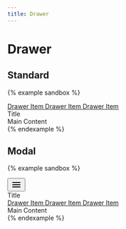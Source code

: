 ```yaml
---
title: Drawer
---
```


# Drawer

## Standard

{% example sandbox %}
<div class="display-flex">
  <div class="drawer" id="drawer-standard" data-controller="drawer">
    <div class="drawer__container">
      <div class="drawer__menu">
        <a href="#" class="drawer__item">
          Drawer Item
        </a>
        <a href="#" class="drawer__item">
          Drawer Item
        </a>
        <a href="#" class="drawer__item">
          Drawer Item
        </a>
      </div>
    </div>
    <div class="drawer__scrim" data-action="click->drawer#close">
    </div>
  </div>
  <div class="flex-grow-1">
    <div class="app-bar">
      <div class="toolbar">
        <div class="toolbar__title">
          Title
        </div>
      </div>
    </div>
    <div class="padding">
      Main Content
    </div>
  </div>
</div>
{% endexample %}

## Modal

{% example sandbox %}
<div class="app-bar">
  <div class="toolbar">
    <div class="toolbar__action">
      <button type="button" class="button button--icon" data-controller="toggle" data-toggle-target="#drawer-modal" data-toggle-action="drawer#toggle">
        <svg xmlns="http://www.w3.org/2000/svg" height="24" viewBox="0 0 24 24" width="24"><path d="M0 0h24v24H0z" fill="none"/><path d="M3 18h18v-2H3v2zm0-5h18v-2H3v2zm0-7v2h18V6H3z"/></svg>
      </button>
    </div>
    <div class="toolbar__title">
      Title
    </div>
  </div>
</div>

<div class="drawer drawer--modal" id="drawer-modal" data-controller="drawer">
  <div class="drawer__container">
    <div class="drawer__menu">
      <a href="#" class="drawer__item">
        Drawer Item
      </a>
      <a href="#" class="drawer__item">
        Drawer Item
      </a>
      <a href="#" class="drawer__item">
        Drawer Item
      </a>
    </div>
  </div>
  <div class="drawer__scrim" data-action="click->drawer#close">
  </div>
</div>

<div class="padding">
  Main Content
</div>
{% endexample %}
